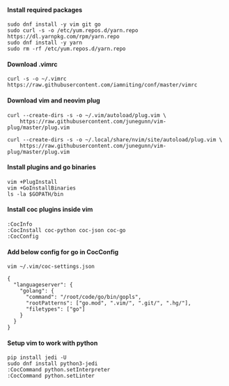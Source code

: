 #### Install required packages
```console
sudo dnf install -y vim git go
sudo curl -s -o /etc/yum.repos.d/yarn.repo https://dl.yarnpkg.com/rpm/yarn.repo
sudo dnf install -y yarn
sudo rm -rf /etc/yum.repos.d/yarn.repo
```

#### Download .vimrc
```console
curl -s -o ~/.vimrc https://raw.githubusercontent.com/iamniting/conf/master/vimrc
```

#### Download vim and neovim plug
```console
curl --create-dirs -s -o ~/.vim/autoload/plug.vim \
    https://raw.githubusercontent.com/junegunn/vim-plug/master/plug.vim

curl --create-dirs -s -o ~/.local/share/nvim/site/autoload/plug.vim \
    https://raw.githubusercontent.com/junegunn/vim-plug/master/plug.vim
```

#### Install plugins and go binaries
```console
vim +PlugInstall
vim +GoInstallBinaries
ls -la $GOPATH/bin
```

#### Install coc plugins inside vim
```console
:CocInfo
:CocInstall coc-python coc-json coc-go
:CocConfig
```

#### Add below config for go in CocConfig
```console
vim ~/.vim/coc-settings.json

{
  "languageserver": {
    "golang": {
      "command": "/root/code/go/bin/gopls",
      "rootPatterns": ["go.mod", ".vim/", ".git/", ".hg/"],
      "filetypes": ["go"]
    }
  }
}
```

#### Setup vim to work with python
```console
pip install jedi -U
sudo dnf install python3-jedi
:CocCommand python.setInterpreter
:CocCommand python.setLinter
```
